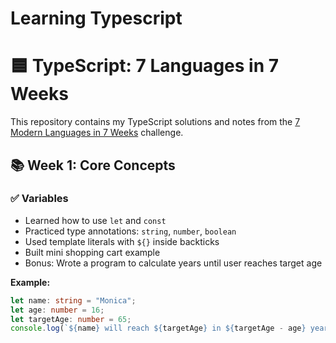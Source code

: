 # Learning Typescript

# 🟦 TypeScript: 7 Languages in 7 Weeks

This repository contains my TypeScript solutions and notes from the [7 Modern Languages in 7 Weeks](#) challenge.

## 📚 Week 1: Core Concepts

### ✅ Variables
- Learned how to use `let` and `const`
- Practiced type annotations: `string`, `number`, `boolean`
- Used template literals with `${}` inside backticks
- Built mini shopping cart example
- Bonus: Wrote a program to calculate years until user reaches target age

**Example:**
```ts
let name: string = "Monica";
let age: number = 16;
let targetAge: number = 65;
console.log(`${name} will reach ${targetAge} in ${targetAge - age} years.`);
